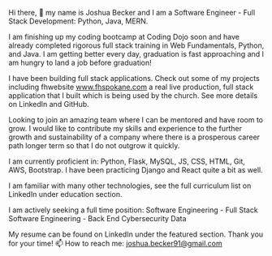 Hi there, 👋 my name is Joshua Becker and I am a Software Engineer - Full Stack Development: Python, Java, MERN.

I am finishing up my coding bootcamp at Coding Dojo soon and have already completed rigorous full stack training in Web Fundamentals, Python, and Java. I am getting better every day, graduation is fast approaching and I am hungry to land a job before graduation!

I have been building full stack applications. Check out some of my projects including fhwebsite www.fhspokane.com a real live production, full stack application that I built which is being used by the church. See more details on LinkedIn and GitHub.

Looking to join an amazing team where I can be mentored and have room to grow. I would like to contribute my skills and experience to the further growth and sustainability of a company where there is a prosperous career path longer term so that I do not outgrow it quickly.

I am currently proficient in: Python, Flask, MySQL, JS, CSS, HTML, Git, AWS, Bootstrap. I have been practicing Django and React quite a bit as well.

I am familiar with many other technologies, see the full curriculum list on LinkedIn under education section.

I am actively seeking a full time position:
Software Engineering - Full Stack
Software Engineering - Back End
Cybersecurity
Data

My resume can be found on LinkedIn under the featured section. Thank you for your time!
📫 How to reach me: joshua.becker91@gmail.com

<!--
**joshuabecker91/joshuabecker91** is a ✨ _special_ ✨ repository because its `README.md` (this file) appears on your GitHub profile.

Here are some ideas to get you started:

- 🔭 I’m currently working on ...
- 🌱 I’m currently learning ...
- 👯 I’m looking to collaborate on ...
- 🤔 I’m looking for help with ...
- 💬 Ask me about ...
-  ...
- 😄 Pronouns: ...
- ⚡ Fun fact: ...
-->
